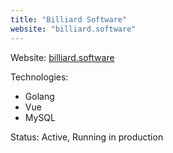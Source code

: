 ```yaml
---
title: "Billiard Software"
website: "billiard.software"
---
```


Website: [billiard.software](https://billiard.software)

Technologies:
- Golang
- Vue
- MySQL

Status: Active, Running in production
